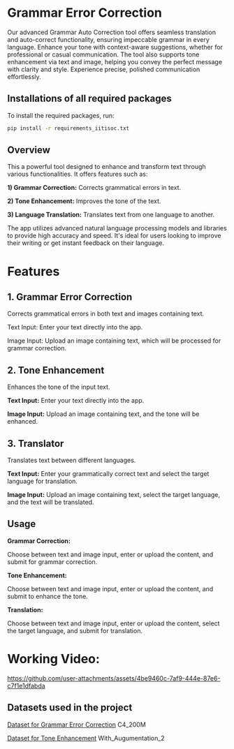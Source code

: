 
# Grammar Error Correction 

Our advanced Grammar Auto Correction tool offers seamless translation and auto-correct functionality, ensuring impeccable grammar in every language. Enhance your tone with context-aware suggestions, whether for professional or casual communication. The tool also supports tone enhancement via text and image, helping you convey the perfect message with clarity and style. Experience precise, polished communication effortlessly.

## Installations of all required packages

To install the required packages, run:

```bash
pip install -r requirements_iitisoc.txt
```

## Overview
This a powerful tool designed to enhance and transform text through various functionalities. It offers features such as:

**1) Grammar Correction:** Corrects grammatical errors in text.

**2) Tone Enhancement:** Improves the tone of the text.

**3) Language Translation:** Translates text from one language to another.

The app utilizes advanced natural language processing models and libraries to provide high accuracy and speed. It's ideal for users looking to improve their writing or get instant feedback on their language.

# Features
## 1. Grammar Error Correction
Corrects grammatical errors in both text and images containing text.

Text Input: Enter your text directly into the app.

Image Input: Upload an image containing text, which will be processed for grammar correction.

## 2. Tone Enhancement
Enhances the tone of the input text. 

**Text Input:** Enter your text directly into the app.

**Image Input:** Upload an image containing text, and the tone will be enhanced.

## 3. Translator
Translates text between different languages.

**Text Input:** Enter your grammatically correct text and select the target language for translation.

**Image Input:** Upload an image containing text, select the target language, and the text will be translated.

## Usage
**Grammar Correction:** 

Choose between text and image input, enter or upload the content, and submit for grammar correction.

**Tone Enhancement:**

 Choose between text and image input, enter or upload the content, and submit to enhance the tone.

**Translation:** 

Choose between text and image input, enter or upload the content, select the target language, and submit for translation.

# Working Video:

https://github.com/user-attachments/assets/4be9460c-7af9-444e-87e6-c7f1e1dfabda

## Datasets used in the project


[Dataset for Grammar Error Correction](https://www.kaggle.com/datasets/dariocioni/c4200m)
C4_200M     

[Dataset for Tone Enhancement](https://github.com/sourav3366/sentence-correction-using-deep-learning-techniques/blob/main/en2cn-2k.en2nen2cn )
With_Augumentation_2

